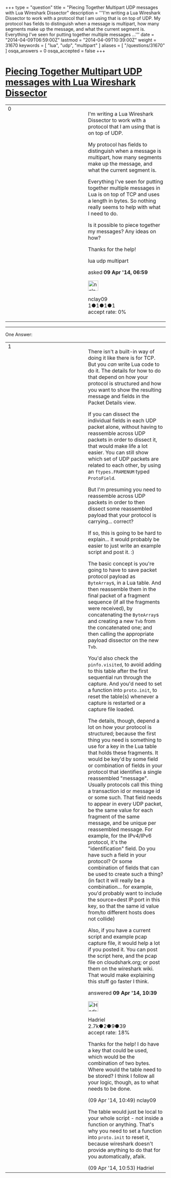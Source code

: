 +++
type = "question"
title = "Piecing Together Multipart UDP messages with Lua Wireshark Dissector"
description = '''I&#x27;m writing a Lua Wireshark Dissector to work with a protocol that I am using that is on top of UDP. My protocol has fields to distinguish when a message is multipart, how many segments make up the message, and what the current segment is. Everything I&#x27;ve seen for putting together multiple messages ...'''
date = "2014-04-09T06:59:00Z"
lastmod = "2014-04-09T10:39:00Z"
weight = 31670
keywords = [ "lua", "udp", "multipart" ]
aliases = [ "/questions/31670" ]
osqa_answers = 0
osqa_accepted = false
+++

<div class="headNormal">

# [Piecing Together Multipart UDP messages with Lua Wireshark Dissector](/questions/31670/piecing-together-multipart-udp-messages-with-lua-wireshark-dissector)

</div>

<div id="main-body">

<div id="askform">

<table id="question-table" style="width:100%;"><colgroup><col style="width: 50%" /><col style="width: 50%" /></colgroup><tbody><tr class="odd"><td style="width: 30px; vertical-align: top"><div class="vote-buttons"><div id="post-31670-score" class="post-score" title="current number of votes">0</div><div id="favorite-count" class="favorite-count"></div></div></td><td><div id="item-right"><div class="question-body"><p>I'm writing a Lua Wireshark Dissector to work with a protocol that I am using that is on top of UDP.</p><p>My protocol has fields to distinguish when a message is multipart, how many segments make up the message, and what the current segment is.</p><p>Everything I've seen for putting together multiple messages in Lua is on top of TCP and uses a length in bytes. So nothing really seems to help with what I need to do.</p><p>Is it possible to piece together my messages? Any ideas on how?</p><p>Thanks for the help!</p></div><div id="question-tags" class="tags-container tags">lua udp multipart</div><div id="question-controls" class="post-controls"></div><div class="post-update-info-container"><div class="post-update-info post-update-info-user"><p>asked <strong>09 Apr '14, 06:59</strong></p><img src="https://secure.gravatar.com/avatar/67069e6aafa751257cdc28f55c9afb5e?s=32&amp;d=identicon&amp;r=g" class="gravatar" width="32" height="32" alt="nclay09&#39;s gravatar image" /><p>nclay09<br />
<span class="score" title="1 reputation points">1</span><span title="1 badges"><span class="badge1">●</span><span class="badgecount">1</span></span><span title="1 badges"><span class="silver">●</span><span class="badgecount">1</span></span><span title="1 badges"><span class="bronze">●</span><span class="badgecount">1</span></span><br />
<span class="accept_rate" title="Rate of the user&#39;s accepted answers">accept rate:</span> <span title="nclay09 has no accepted answers">0%</span></p></div></div><div id="comments-container-31670" class="comments-container"></div><div id="comment-tools-31670" class="comment-tools"></div><div class="clear"></div><div id="comment-31670-form-container" class="comment-form-container"></div><div class="clear"></div></div></td></tr></tbody></table>

------------------------------------------------------------------------

<div class="tabBar">

<span id="sort-top"></span>

<div class="headQuestions">

One Answer:

</div>

</div>

<span id="31677"></span>

<div id="answer-container-31677" class="answer">

<table style="width:100%;"><colgroup><col style="width: 50%" /><col style="width: 50%" /></colgroup><tbody><tr class="odd"><td style="width: 30px; vertical-align: top"><div class="vote-buttons"><div id="post-31677-score" class="post-score" title="current number of votes">1</div></div></td><td><div class="item-right"><div class="answer-body"><p>There isn't a built-in way of doing it like there is for TCP. But you <em>can</em> write Lua code to do it. The details for how to do that depend on how your protocol is structured and how you want to show the resulting message and fields in the Packet Details view.</p><p>If you can dissect the individual fields in each UDP packet alone, without having to reassemble across UDP packets in order to dissect it, that would make life a lot easier. You can still show which set of UDP packets are related to each other, by using an <code>ftypes.FRAMENUM</code> typed <code>ProtoField</code>.</p><p>But I'm presuming you need to reassemble across UDP packets in order to then dissect some reassembled payload that your protocol is carrying... correct?</p><p>If so, this is going to be hard to explain... it would probably be easier to just write an example script and post it. :)</p><p>The basic concept is you're going to have to save packet protocol payload as <code>ByteArray</code>s, in a Lua table. And then reassemble them in the final packet of a fragment sequence (if all the fragments were received), by concatenating the <code>ByteArray</code>s and creating a new <code>Tvb</code> from the concatenated one; and then calling the appropriate payload dissector on the new <code>Tvb</code>.</p><p>You'd also check the <code>pinfo.visited</code>, to avoid adding to this table after the first sequential run through the capture. And you'd need to set a function into <code>proto.init</code>, to reset the table(s) whenever a capture is restarted or a capture file loaded.</p><p>The details, though, depend a lot on how your protocol is structured; because the first thing you need is something to use for a key in the Lua table that holds these fragments. It would be key'd by some field or combination of fields in your protocol that identifies a single reassembled "message". Usually protocols call this thing a transaction id or message id or some such. That field needs to appear in every UDP packet, be the same value for each fragment of the same message, and be unique per reassembled message. For example, for the IPv4/IPv6 protocol, it's the "identification" field. Do you have such a field in your protocol? Or some combination of fields that can be used to create such a thing? (in fact it will really be a combination... for example, you'd probably want to include the source+dest IP:port in this key, so that the same id value from/to different hosts does not collide)</p><p>Also, if you have a current script and example pcap capture file, it would help a lot if you posted it. You can post the script here, and the pcap file on cloudshark.org; or post them on the wireshark wiki. That would make explaining this stuff go faster I think.</p></div><div class="answer-controls post-controls"></div><div class="post-update-info-container"><div class="post-update-info post-update-info-user"><p>answered <strong>09 Apr '14, 10:39</strong></p><img src="https://secure.gravatar.com/avatar/d02f20c18a7742ec73a666f1974bf6dc?s=32&amp;d=identicon&amp;r=g" class="gravatar" width="32" height="32" alt="Hadriel&#39;s gravatar image" /><p>Hadriel<br />
<span class="score" title="2652 reputation points"><span>2.7k</span></span><span title="2 badges"><span class="badge1">●</span><span class="badgecount">2</span></span><span title="9 badges"><span class="silver">●</span><span class="badgecount">9</span></span><span title="39 badges"><span class="bronze">●</span><span class="badgecount">39</span></span><br />
<span class="accept_rate" title="Rate of the user&#39;s accepted answers">accept rate:</span> <span title="Hadriel has 30 accepted answers">18%</span></p></div></div><div id="comments-container-31677" class="comments-container"><span id="31678"></span><div id="comment-31678" class="comment"><div id="post-31678-score" class="comment-score"></div><div class="comment-text"><p>Thanks for the help! I do have a key that could be used, which would be the combination of two bytes. Where would the table need to be stored? I think I follow all your logic, though, as to what needs to be done.</p></div><div id="comment-31678-info" class="comment-info"><span class="comment-age">(09 Apr '14, 10:49)</span> nclay09</div></div><span id="31679"></span><div id="comment-31679" class="comment"><div id="post-31679-score" class="comment-score"></div><div class="comment-text"><p>The table would just be local to your whole script - not inside a function or anything. That's why you need to set a function into <code>proto.init</code> to reset it, because wireshark doesn't provide anything to do that for you automatically, afaik.</p></div><div id="comment-31679-info" class="comment-info"><span class="comment-age">(09 Apr '14, 10:53)</span> Hadriel</div></div></div><div id="comment-tools-31677" class="comment-tools"></div><div class="clear"></div><div id="comment-31677-form-container" class="comment-form-container"></div><div class="clear"></div></div></td></tr></tbody></table>

</div>

<div class="paginator-container-left">

</div>

</div>

</div>

